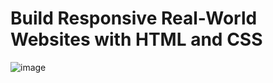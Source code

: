 # Build Responsive Real-World Websites with HTML and CSS
![image](https://user-images.githubusercontent.com/20686802/177011587-728c71a0-a0ef-4cf7-b47c-0ec890c2969e.png)
